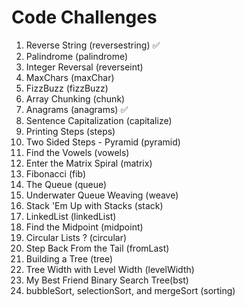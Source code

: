 # Code Challenges
1. Reverse String (reversestring) ✅
2. Palindrome (palindrome)
3. Integer Reversal (reverseint)
4. MaxChars (maxChar)
5. FizzBuzz (fizzBuzz)
6. Array Chunking (chunk)
7. Anagrams (anagrams) ✅
8. Sentence Capitalization (capitalize)
9. Printing Steps (steps)
10. Two Sided Steps - Pyramid (pyramid)
11. Find the Vowels (vowels)
12. Enter the Matrix Spiral (matrix)
13. Fibonacci (fib)
14. The Queue (queue)
15. Underwater Queue Weaving (weave)
16. Stack 'Em Up with Stacks (stack)
17. LinkedList (linkedList)
18. Find the Midpoint (midpoint)
19. Circular Lists ? (circular)
20. Step Back From the Tail (fromLast)
21. Building a Tree (tree)
22. Tree Width with Level Width (levelWidth)
23. My Best Friend Binary Search Tree(bst)
24. bubbleSort, selectionSort, and mergeSort (sorting)